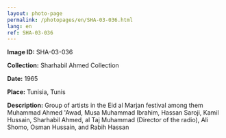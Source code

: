 ```yaml
---
layout: photo-page
permalink: /photopages/en/SHA-03-036.html
lang: en
ref: SHA-03-036
---
```


**Image ID:** SHA-03-036

**Collection:** Sharhabil Ahmed Collection

**Date:** 1965

**Place:** Tunisia, Tunis

**Description:** Group of artists in the Eid al Marjan festival among them Muhammad Ahmed 'Awad, Musa Muhammad Ibrahim, Hassan Saroji, Kamil Hussain, Sharhabil Ahmed, al Taj Muhammad (Director of the radio), Ali Shomo, Osman Hussain, and Rabih Hassan
